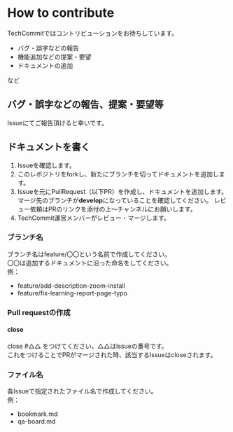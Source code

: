 # How to contribute
TechCommitではコントリビューションをお待ちしています。

- バグ・誤字などの報告  
- 機能追加などの提案・要望  
- ドキュメントの追加  

など

## バグ・誤字などの報告、提案・要望等
Issueにてご報告頂けると幸いです。

## ドキュメントを書く
1. Issueを確認します。  
2. このレポジトリをforkし、新たにブランチを切ってドキュメントを追加します。  
3. Issueを元にPullRequest（以下PR）を作成し、ドキュメントを追加します。マージ先のブランチが**develop**になっていることを確認してください。 
レビュー依頼はPRのリンクを添付の上〜チャンネルにお願いします。  
4. TechCommit運営メンバーがレビュー・マージします。

### ブランチ名
ブランチ名はfeature/〇〇という名前で作成してください。  
〇〇は追加するドキュメントに沿った命名をしてください。  
例：  

- feature/add-description-zoom-install  
- feature/fix-learning-report-page-typo

### Pull requestの作成
#### close
close #△△ をつけてください。△△はIssueの番号です。  
これをつけることでPRがマージされた時、該当するIssueはcloseされます。  

### ファイル名
各Issueで指定されたファイル名で作成してください。  
例：  

- bookmark.md  
- qa-board.md  
